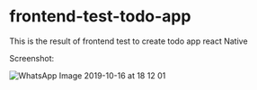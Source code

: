 # frontend-test-todo-app

This is the result of frontend test to create todo app react Native


Screenshot:


![WhatsApp Image 2019-10-16 at 18 12 01](https://user-images.githubusercontent.com/53091940/66914447-03467380-f041-11e9-90bc-01c365167b3b.jpeg)

